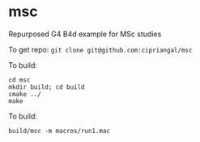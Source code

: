 # msc
Repurposed G4 B4d example for MSc studies

To get repo:
  `git clone git@github.com:cipriangal/msc`

To build:
  ```
  cd msc
  mkdir build; cd build
  cmake ../
  make
  ```

To build:
  ```
  build/msc -m macros/run1.mac
  ```
